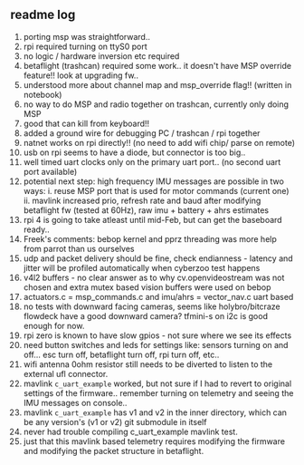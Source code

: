 ## readme log

1. porting msp was straightforward..
2. rpi required turning on ttyS0 port
3. no logic / hardware inversion etc required
4. betaflight (trashcan) required some work.. it doesn't have MSP override feature!! look at upgrading fw..
5. understood more about channel map and msp_override flag!! (written in notebook)
6. no way to do MSP and radio together on trashcan, currently only doing MSP
7. good that can kill from keyboard!!
8. added a ground wire for debugging PC / trashcan / rpi together
9. natnet works on rpi directly!! (no need to add wifi chip/ parse on remote)
10. usb on rpi seems to have a diode, but connector is too big.. 
11. well timed uart clocks only on the primary uart port.. (no second uart port available)
12. potential next step: high frequency IMU messages are possible in two ways:
	i. reuse MSP port that is used for motor commands (current one)
	ii. mavlink increased prio, refresh rate and baud after modifying betaflight fw (tested at 60Hz), raw imu + battery + ahrs estimates
13. rpi 4 is going to take atleast until mid-Feb, but can get the baseboard ready..
14. Freek's comments: bebop kernel and pprz threading was more help from parrot than us ourselves
15. udp and packet delivery should be fine, check endianness - latency and jitter will be profiled automatically when cyberzoo test happens
16. v4l2 buffers - no clear answer as to why cv.openvideostream was not chosen and extra mutex based vision buffers were used on bebop
17. actuators.c = msp_commands.c and imu/ahrs = vector_nav.c uart based
18. no tests with downward facing cameras, seems like holybro/bitcraze flowdeck have a good downward camera? tfmini-s on i2c is good enough for now.
19. rpi zero is known to have slow gpios - not sure where we see its effects
20. need button switches and leds for settings like: sensors turning on and off... esc turn off, betaflight turn off, rpi turn off, etc..
21. wifi antenna 0ohm resistor still needs to be diverted to listen to the external ufl connector.
22. mavlink `c_uart_example` worked, but not sure if I had to revert to original settings of the firmware.. remember turning on telemetry and seeing the IMU messages on console..
23. mavlink `c_uart_example` has v1 and v2 in the inner directory, which can be any version's (v1 or v2) git submodule in itself
24. never had trouble compiling c_uart_example mavlink test.
25. just that this mavlink based telemetry requires modifying the firmware and modifying the packet structure in betaflight.
